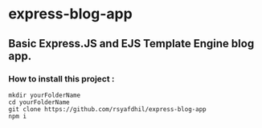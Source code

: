 ﻿# express-blog-app
## Basic Express.JS and EJS Template Engine blog app.

### How to install this project :
```
mkdir yourFolderName
cd yourFolderName
git clone https://github.com/rsyafdhil/express-blog-app
npm i
```
